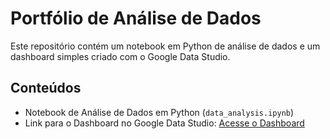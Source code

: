 # Portfólio de Análise de Dados

Este repositório contém um notebook em Python de análise de dados e um dashboard simples criado com o Google Data Studio.

## Conteúdos

- Notebook de Análise de Dados em Python (`data_analysis.ipynb`)
- Link para o Dashboard no Google Data Studio: [Acesse o Dashboard](https://datastudio.google.com/reporting/example-link)
